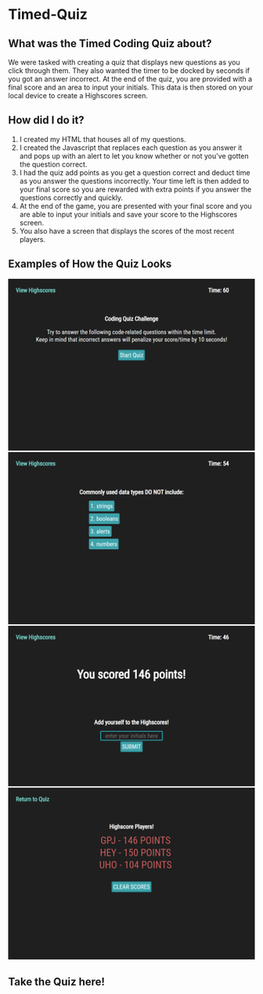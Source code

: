 # Timed-Quiz

## What was the Timed Coding Quiz about?

We were tasked with creating a quiz that displays new questions as you click through them.  They also wanted the timer to be docked by seconds if you got an answer incorrect.  At the end of the quiz, you are provided with a final score and an area to input your initials.  This data is then stored on your local device to create a Highscores screen.

## How did I do it?

1. I created my HTML that houses all of my questions.
2. I created the Javascript that replaces each question as you answer it and pops up with an alert to let you know whether or not you've gotten the question correct.
3. I had the quiz add points as you get a question correct and deduct time as you answer the questions incorrectly.  Your time left is then added to your final score so you are rewarded with extra points if you answer the questions correctly and quickly.
4. At the end of the game, you are presented with your final score and you are able to input your initials and save your score to the Highscores screen.
5. You also have a screen that displays the scores of the most recent players.

## Examples of How the Quiz Looks
![Screenshot](./assets/images/startquiz.png)
![Screenshot](./assets/images/firstquestion.png)
![Screenshot](./assets/images/userinput.png)
![Screenshot](./assets/images/highscores.png)

## Take the Quiz here!
